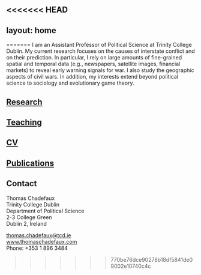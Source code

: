 <<<<<<< HEAD
---
layout: home
---
=======
I am an Assistant Professor of Political Science at Trinity College Dublin. My current research focuses on the causes of interstate conflict and on their prediction. In particular, I rely on large amounts of fine-grained spatial and temporal data (e.g., newspapers, satellite images, financial markets) to reveal early warning signals for war. I also study the geographic aspects of civil wars. In addition, my interests extend beyond political science to sociology and evolutionary game theory.



## [Research](research.html)

## [Teaching](teaching.html)

## [CV](CV.pdf)

## [Publications](publications.md)

## Contact

Thomas Chadefaux <br>
Trinity College Dublin<br>
Department of Political Science<br>
2-3 College Green<br>
Dublin 2, Ireland<br>

thomas.chadefaux@tcd.ie<br>
www.thomaschadefaux.com<br>
Phone: +353 1 896 3484<br>
>>>>>>> 770be76dce90278b18df5841de09002e10740c4c
